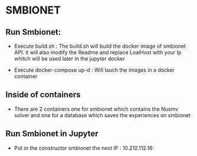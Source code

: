 # SMBIONET

## Run Smbionet:

- Execute build.sh : The build.sh will build the docker image of smbionet API. it will also modify the Readme and replace LoalHost with your Ip whitch will be used later in the jupyter docker

- Execute docker-compose up-d : Will lauch the images in a docker container

## Inside of containers

- There are 2 containers one for smbionet which contains the Nusmv solver and one for a database which saves the experiences on smbionet

## Run Smbionet in Jupyter

- Put in the constructor smbionet the next IP : 10.212.112.16































































